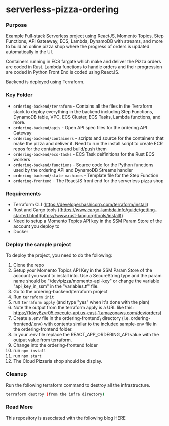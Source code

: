 # serverless-pizza-ordering

### Purpose
Example Full-stack Serverless project using ReactJS, Momento Topics, Step Functions, API Gateaway, ECS, Lambda, DynamoDB with streams, and more to build an online pizza shop where the progress of orders is updated automatically in the UI.

Containers running in ECS fargate which make and deliver the Pizza orders are coded in Rust.
Lambda functions to handle orders and their progression are coded in Python
Front End is coded using ReactJS.

Backend is deployed using Terraform.

### Key Folder

- `ordering-backend/terraform` - Contains all the files in the Terraform stack to deploy everything in the backend including Step Functions, DynamoDB table, VPC, ECS Cluster, ECS Tasks, Lambda functions, and more.
- `ordering-backend/apis` - Open API spec files for the ordering API Gateway
- `ordering-backend/containers` - scripts and source for the containers that make the pizza and deliver it. Need to run the install script to create ECR repos for the containers and build/push them
- `ordering-backend/ecs-tasks` - ECS Task deifinitions for the Rust ECS workers
- `ordering-backend/functions` - Source code for the Python functions used by the ordering API and DynamoDB Streams handler
- `ordering-backend/state-machines` - Template file for the Step Function 
- `ordering-frontend` - The ReactJS front end for the serverless pizza shop

### Requirements

-   Terraform CLI (https://developer.hashicorp.com/terraform/install)
-   Rust and Cargo tools ([https://www.cargo-lambda.info/guide/getting-started.html](https://www.rust-lang.org/tools/install))
-   Need to setup a Momento Topics API key in the SSM Param Store of the account you deploy to
-   Docker

### Deploy the sample project

To deploy the project, you need to do the following:

1. Clone the repo
2. Setup your Momento Topics API Key in the SSM Param Store of the account you want to install into. Use a SecureString type and the param name should be "/dev/pizza/momento-api-key" or change the variable "api_key_in_ssm" in the "variables.tf" file.
3. Go to the ordering-backend/terraform project
4. Run `terraform init`
5. run `terraform apply` (and type "yes" when it's done with the plan)
6. Note the output from the terraform apply is a URL like this: https://1dwy6zvr05.execute-api.us-east-1.amazonaws.com/dev/orders)
7. Create a .env file in the ordering-frontend\ directory (i.e. ordering-frontend/.env) with contents similar to the included sample-env file in the ordering-frontend folder.
8. In your .env file replace the REACT_APP_ORDERING_API value with the output value from terraform.
9. Change into the ordering-frontend folder
10. run `npm install`
11. run `npm start`
12. The Cloud Pizzeria shop should be display.

### Cleanup

Run the following terraform command to destroy all the infrastructure.

```bash
terraform destroy (from the infra directory)
```

### Read More

This repository is associated with the following blog HERE
